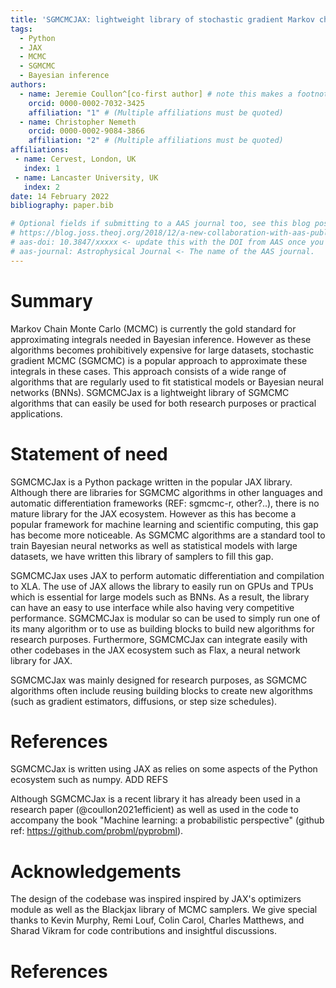 ```yaml
---
title: 'SGMCMCJAX: lightweight library of stochastic gradient Markov chain Monte Carlo algorithms written in JAX'
tags:
  - Python
  - JAX
  - MCMC
  - SGMCMC
  - Bayesian inference
authors:
  - name: Jeremie Coullon^[co-first author] # note this makes a footnote saying 'co-first author'
    orcid: 0000-0002-7032-3425
    affiliation: "1" # (Multiple affiliations must be quoted)
  - name: Christopher Nemeth
    orcid: 0000-0002-9084-3866
    affiliation: "2" # (Multiple affiliations must be quoted)
affiliations:
 - name: Cervest, London, UK
   index: 1
 - name: Lancaster University, UK
   index: 2
date: 14 February 2022
bibliography: paper.bib

# Optional fields if submitting to a AAS journal too, see this blog post:
# https://blog.joss.theoj.org/2018/12/a-new-collaboration-with-aas-publishing
# aas-doi: 10.3847/xxxxx <- update this with the DOI from AAS once you know it.
# aas-journal: Astrophysical Journal <- The name of the AAS journal.
---
```


# Summary

Markov Chain Monte Carlo (MCMC) is currently the gold standard for approximating integrals needed in Bayesian inference. However as these algorithms becomes prohibitively expensive for large datasets, stochastic gradient MCMC (SGMCMC) is a popular approach to approximate these integrals in these cases. This approach consists of a wide range of algorithms that are regularly used to fit statistical models or Bayesian neural networks (BNNs). SGMCMCJax is a lightweight library of SGMCMC algorithms that can easily be used for both research purposes or practical applications.

# Statement of need

SGMCMCJax is a Python package written in the popular JAX library. Although there are libraries for SGMCMC algorithms in other languages and automatic differentiation frameworks (REF: sgmcmc-r, other?..), there is no mature library for the JAX ecosystem. However as this has become a popular framework for machine learning and scientific computing, this gap has become more noticeable. As SGMCMC algorithms are a standard tool to train Bayesian neural networks as well as statistical models with large datasets, we have written this library of samplers to fill this gap.

SGMCMCJax uses JAX to perform automatic differentiation and compilation to XLA. The use of JAX allows the library to easily run on GPUs and TPUs which is essential for large models such as BNNs. As a result, the library can have an easy to use interface while also having very competitive performance. SGMCMCJax is modular so can be used to simply run one of its many algorithm or to use as building blocks to build new algorithms for research purposes. Furthermore, SGMCMCJax can integrate easily with other codebases in the JAX ecosystem such as Flax, a neural network library for JAX.

SGMCMCJax was mainly designed for research purposes, as SGMCMC algorithms often include reusing building blocks to create new algorithms (such as gradient estimators, diffusions, or step size schedules).

# References

SGMCMCJax is written using JAX as relies on some aspects of the Python ecosystem such as numpy. ADD REFS

Although SGMCMCJax is a recent library it has already been used in a research paper (@coullon2021efficient) as well as used in the code to accompany the book "Machine learning: a probabilistic perspective" (github ref: https://github.com/probml/pyprobml).


# Acknowledgements

The design of the codebase was inspired inspired by JAX's optimizers module as well as the Blackjax library of MCMC samplers. We give special thanks to Kevin Murphy, Remi Louf, Colin Carol, Charles Matthews, and Sharad Vikram for code contributions and insightful discussions.

<!-- # Citations

Citations to entries in paper.bib should be in
[rMarkdown](http://rmarkdown.rstudio.com/authoring_bibliographies_and_citations.html)
format.

If you want to cite a software repository URL (e.g. something on GitHub without a preferred
citation) then you can do it with the example BibTeX entry below for @fidgit.

For a quick reference, the following citation commands can be used:
- `@author:2001`  ->  "Author et al. (2001)"
- `[@author:2001]` -> "(Author et al., 2001)"
- `[@author1:2001; @author2:2001]` -> "(Author1 et al., 2001; Author2 et al., 2002)" -->



# References
